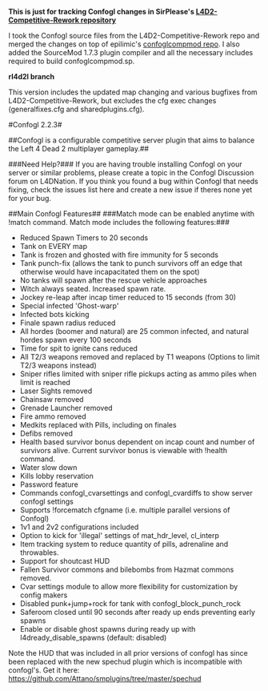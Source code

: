 **This is just for tracking Confogl changes in SirPlease's [L4D2-Competitive-Rework repository](https://github.com/SirPlease/L4D2-Competitive-Rework)**

I took the Confogl source files from the L4D2-Competitive-Rework repo and merged the changes on top of epilimic's [confoglcompmod repo](https://github.com/epilimic/confoglcompmod). I also added the SourceMod 1.7.3 plugin compiler and all the necessary includes required to build confoglcompmod.sp.

**rl4d2l branch**

This version includes the updated map changing and various bugfixes from L4D2-Competitive-Rework, but excludes the cfg exec changes (generalfixes.cfg and sharedplugins.cfg).

#Confogl 2.2.3#

##Confogl is a configurable competitive server plugin that aims to balance the Left 4 Dead 2 multiplayer gameplay.##

###Need Help?###
If you are having trouble installing Confogl on your server or similar problems, please create a topic in the Confogl Discussion forum on L4DNation. If you think you found a bug within Confogl that needs fixing, check the issues list here and create a new issue if theres none yet for your bug.

##Main Confogl Features##
###Match mode can be enabled anytime with !match command. Match mode includes the following features:###

- Reduced Spawn Timers to 20 seconds
- Tank on EVERY map
- Tank is frozen and ghosted with fire immunity for 5 seconds
- Tank punch-fix (allows the tank to punch survivors off an edge that otherwise would have incapacitated them on the spot)
- No tanks will spawn after the rescue vehicle approaches
- Witch always seated. Increased spawn rate.
- Jockey re-leap after incap timer reduced to 15 seconds (from 30)
- Special infected 'Ghost-warp'
- Infected bots kicking
- Finale spawn radius reduced
- All hordes (boomer and natural) are 25 common infected, and natural hordes spawn every 100 seconds
- Time for spit to ignite cans reduced
- All T2/3 weapons removed and replaced by T1 weapons (Options to limit T2/3 weapons instead)
- Sniper rifles limited with sniper rifle pickups acting as ammo piles when limit is reached
- Laser Sights removed
- Chainsaw removed
- Grenade Launcher removed
- Fire ammo removed
- Medkits replaced with Pills, including on finales
- Defibs removed
- Health based survivor bonus dependent on incap count and number of survivors alive. Current survivor bonus is viewable with !health command.
- Water slow down
- Kills lobby reservation
- Password feature
- Commands confogl_cvarsettings and confogl_cvardiffs to show server confogl settings
- Supports !forcematch cfgname (i.e. multiple parallel versions of Confogl)
- 1v1 and 2v2 configurations included
- Option to kick for 'illegal' settings of mat_hdr_level, cl_interp
- Item tracking system to reduce quantity of pills, adrenaline and throwables.
- Support for shoutcast HUD
- Fallen Survivor commons and bilebombs from Hazmat commons removed.
- Cvar settings module to allow more flexibility for customization by config makers
- Disabled punk+jump+rock for tank with confogl_block_punch_rock
- Saferoom closed until 90 seconds after ready up ends preventing early spawns
- Enable or disable ghost spawns during ready up with l4dready_disable_spawns (default: disabled)

Note the HUD that was included in all prior versions of confogl has since been replaced with the new spechud plugin which is incompatible with confogl's. Get it here: https://github.com/Attano/smplugins/tree/master/spechud
